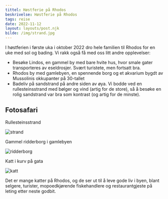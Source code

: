 ```yaml
---
tittel: Høstferie på Rhodos
beskrivelse: Høstferie på Rhodos
tags: reise
date: 2022-11-12
layout: layouts/post.njk
bilde: /img/strand.jpg
---
```

I høstferien i første uka i oktober 2022 dro hele familien til Rhodos for en 
uke med sol og bading. Vi rakk også få med oss litt andre opplevelser: 

- Besøke Lindos, en gammel by med bare hvite hus, hvor smale gater transporteres av eseldrosjer. Svært turistete, men fortsatt bra. 
- Rhodos by med gamlebyen, en spennende borg og et akvarium bygdt av Mussolinis okkupanter på 30-tallet
- Badeliv på sandstrand på andre siden av øya. Vi bodde ved en rullesteinsstrand med bølger og vind (artig for de store), så å besøke en rolig sandstrand var bra som kontrast (og artig for de minste).

## Fotosafari
<div class="tile is-ancestor">
<div class="is-parent is-vertical tile">
    <div class="tile is-parent">
        <div class="tile is-child notification is-primary">
            <p class="has-text-centered subtitle">
                Rullesteinsstrand
            </p>
            <img src="https://lh3.googleusercontent.com/pw/AL9nZEUKa2tV8n4BI3ZMaitp8_uGTOjbvfCFlxeyQNArBkJyURVjxvfi6m37rjLtYas_mdgGcga6O_p1nbBZbWKrMz18hPLUBdBYPEw-AXDHj_iH9CXKvhEVWJxwxYzarf_Q3rrLoWBLrNONlifVFLwEb1qiLw=w2190-h1642-no?authuser=0" alt="strand">
        </div>
    </div>
    <div class="tile is-parent">
        <div class="tile is-child notification is-warning">
        <p class="has-text-centered subtitle">
                Gammel ridderborg i gamlebyen
            </p>
            <img src="https://lh3.googleusercontent.com/pw/AL9nZEXZ-bxDhENNbUTpjkLUOQwLl-yMYTGc0FUDdN72w5xMlrE7v4T8kcNE8IVzF4qXexH3shmPtjiP3bCuEy5kDy2aVS9_IMaGH5ELzvknBbHzIGt4HnJToQ1HthAd52sE2p5p6IAIt5R2uLW5tGf9j3uSAg=w2190-h1642-no?authuser=0" alt="ridderborg">
        </div>
    </div>
</div>
    <div class="is-parent tile">
        <div class="tile is-child notification is-info">
        <p class="has-text-centered subtitle">
                Katt i kurv på gata
            </p>
            <img src="https://lh3.googleusercontent.com/pw/AL9nZEXyWM0Pn3oNbLxHsUE9ry-HP1TE9WXeIfQH-NqQzh9VuAE1jE9AoDxfZgrn2XYJmqRdMQXng9bvFYPHkVjVtdmNuRYZGzsVWtvwUTeBzF5HGTGM0YOtRcwDa0VYnMhkqWfMLrTh-G5_gIx56N48HGFFEA=w1232-h1642-no?authuser=0" alt="katt">
            <p class="subtitle mt-3">
            Det er mange katter på Rhodos, og de ser ut til å leve gode 
            liv i byen, blant selgere, turister, mopoedkjørende fiskehandlere og 
            restaurantgjeste på leting etter neste godbit.
            </p>
        </div>
    </div>
</div>
